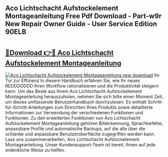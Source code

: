 ## Aco Lichtschacht Aufstockelement Montageanleitung Free Pdf Download - Part-w9r New Repair Owner Guide - User Service Edition 90ELB

# <h2><a href="http://df8tduk.blite.top/?on=Aco+Lichtschacht+Aufstockelement+Montageanleitung">🔗Download 👉🔴 Aco Lichtschacht Aufstockelement Montageanleitung</a></h2>

[![Aco Lichtschacht Aufstockelement Montageanleitung new download](https://i.imgur.com/lujVjoI.png)](http://df8tduk.blite.top/?on=Aco+Lichtschacht+Aufstockelement+Montageanleitung)
Ihr Tor zur Effizienz In diesem Handbuch erfahren Sie, wie Ihr neues REDDDDDDD Ihren Workflow rationalisieren und die Produktivität steigern kann. Um das Beste aus Ihrem Aco Lichtschacht Aufstockelement Montageanleitung herauszuholen, nehmen Sie sich bitte einen Moment Zeit, um dieses umfassende Benutzerhandbuch durchzulesen. Es enthält Schritt-für-Schritt-Anleitungen zum Einrichten Ihres Produkts sowie detaillierte Informationen zur Verwendung der verschiedenen Funktionen und Funktionen. Zu den erweiterten Funktionen von Aco Lichtschacht Aufstockelement Montageanleitung gehören Bilderkennung, Sprachbefehle, anpassbare Profile und automatische Backups, auf die alle über die schlanke und anpassbare Benutzeroberfläche zugegriffen werden kann. Lass uns zusammenarbeiten, Aco Lichtschacht Aufstockelement Montageanleitung. Unser Kundensupport-Team ist bereit, Ihnen auf jede erdenkliche Weise zu helfen.
